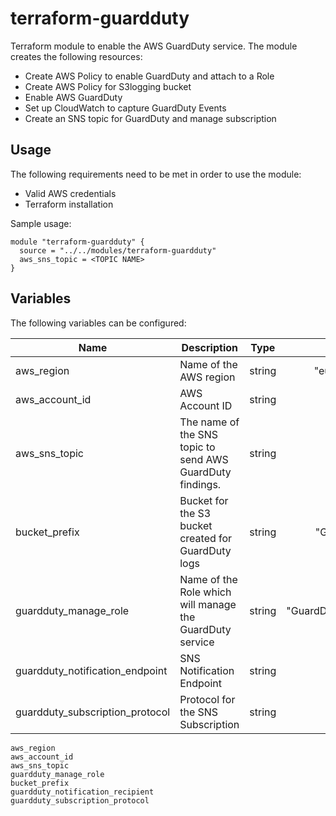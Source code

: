 # terraform-guardduty

Terraform module to enable the AWS GuardDuty service. The module creates the following resources:

- Create AWS Policy to enable GuardDuty and attach to a Role
- Create AWS Policy for S3logging bucket 
- Enable AWS GuardDuty
- Set up CloudWatch to capture GuardDuty Events
- Create an SNS topic for GuardDuty and manage subscription


## Usage

The following requirements need to be met in order to use the module:

- Valid AWS credentials
- Terraform installation

Sample usage:

```hcl
module "terraform-guardduty" {
  source = "../../modules/terraform-guardduty"
  aws_sns_topic = <TOPIC NAME>
}
```

## Variables
The following variables can be configured:

| Name | Description | Type | Default | Required |
|------|-------------|:----:|:-----:|:-----:|
| aws\_region | Name of the AWS region | string | "eu-west-1" | no |
| aws\_account\_id | AWS Account ID | string | n/a | yes |
| aws\_sns\_topic | The name of the SNS topic to send AWS GuardDuty findings. | string | n/a | yes |
| bucket\_prefix | Bucket for the S3 bucket created for GuardDuty logs | string | "GuardDuty" | no |
| guardduty\_manage\_role | Name of the Role which will manage the GuardDuty service | string | "GuardDuty_enable_role"  | no |
| guardduty\_notification\_endpoint | SNS Notification Endpoint | string | n/a  | yes |
| guardduty\_subscription\_protocol | Protocol for the SNS Subscription | string | n/a  | yes |

```hcl
aws_region
aws_account_id
aws_sns_topic 
guardduty_manage_role
bucket_prefix
guardduty_notification_recipient
guardduty_subscription_protocol
```

